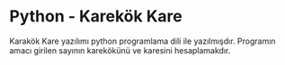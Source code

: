 # Python - Karekök Kare

Karakök Kare yazılımı python programlama dili ile yazılmışdır. Programın amacı girilen sayının karekökünü ve karesini hesaplamakdır.
